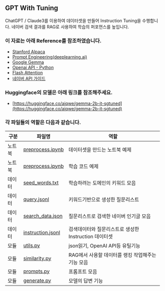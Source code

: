 ## GPT With Tuning
ChatGPT / Claude3를 이용하여 데이터셋을 만들어 Instruction Tuning을 수행합니다.
네이버 검색 결과를 RAG로 사용하여 학습의 퍼포먼스를 높입니다.

### 이 자료는 아래 Reference를 참조하였습니다.
+ [Stanford Alpaca](https://github.com/tatsu-lab/stanford_alpaca)
+ [Prompt Engineering(deeplearning.ai)](https://www.deeplearning.ai/short-courses/chatgpt-prompt-engineering-for-developers)
+ [Google Gemma](https://huggingface.co/google/gemma-2b-it)
+ [Openai API - Python](https://github.com/openai/openai-python)
+ [Flash Attention](https://github.com/Dao-AILab/flash-attention)
+ [네이버 API 가이드](https://developers.naver.com/docs/common/openapiguide/)

### Huggingface의 모델은 아래 링크를 참조해주세요.
+ [https://huggingface.co/aiqwe/gemma-2b-it-sgtuned](https://huggingface.co/aiqwe/gemma-2b-it-sgtuned)

### 각 파일들의 역할은 다음과 같습니다.
|구분|파일명|역할|
|-|-|-|
|노트북|[preprocess.ipynb](preprocess.ipynb)|데이터셋을 만드는 노트북 예제|
|노트북|[preprocess.ipynb](train.ipynb)|학습 코드 예제|
|데이터|[seed_words.txt](seed_words.txt)|학습하려는 도메인의 키워드 모음|
|데이터|[query.jsonl](query.jsonl)|키워드기반으로 생성한 질문리스트|
|데이터|[search_data.json](search_data.json)|질문리스트로 검색한 네이버 인기글 모음|
|데이터|[instruction.jsonl](instruction.jsonl)|검색데이터와 질문리스트로 생성한 Instruction 데이터셋|
|모듈|[utils.py](utils.py)|json읽기, OpenAI API등 유틸기능|
|모듈|[similarity.py](similarity.py)|RAG에서 사용할 데이터를 랭킹 작업해주는 기능 모음|
|모듈|[prompts.py](prompts.py)|프롬프트 모음|
|모듈|[generate.py](generate.py)|모델의 답변 기능|
